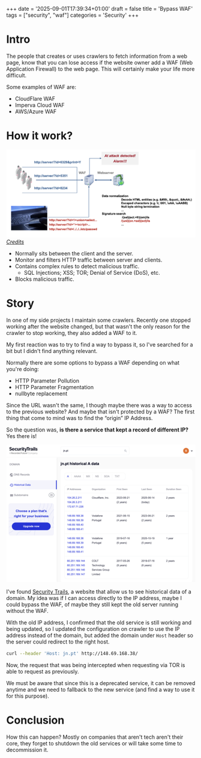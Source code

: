 +++
date = '2025-09-01T17:39:34+01:00'
draft = false
title = 'Bypass WAF'
tags = ["security", "waf"]
categories = 'Security'
+++
# Intro
The people that creates or uses crawlers to fetch information from a web page, know that you can lose access if the website owner add a WAF (Web Application Firewall) to the web page. This will certainly make your life more difficult. 

Some examples of WAF are:

- CloudFlare WAF
- Imperva Cloud WAF
- AWS/Azure WAF

# How it work?

![WAF example](/images/waf_example.jpg#center)
*[Credits](https://pt-corp.storage.yandexcloud.net/upload/corporate/ww-en/download/PT-devteev-CC-WAF-ENG.pdf)*
- Normally sits between the client and the server.
- Monitor and filters HTTP traffic between server and clients.
- Contains complex rules to detect malicious traffic.
  - SQL Injections; XSS; TOR; Denial of Service (DoS), etc.
- Blocks malicious traffic.

# Story 
In one of my side projects I maintain some crawlers. Recently one stopped working after the website changed, but that wasn't the only reason for the crawler to stop working, they also added a WAF to it. 

My first reaction was to try to find a way to bypass it, so I've  searched for a bit but I didn't find anything relevant.

Normally there are some options to bypass a WAF depending on what you're doing:

- HTTP Parameter Pollution
- HTTP Parameter Fragmentation
- nullbyte replacement

Since the URL wasn't the same, I though maybe there was a way to access to the previous website? And maybe that isn't protected by a WAF? The first thing that come to mind was to find the “origin” IP Address.

So the question was, **is there a service that kept a record of different IP?** Yes there is!

![Security Trails](/images/security_trails.jpg#center)

I've found [Security Trails](https://securitytrails.com/), a website that allow us to see historical data of a domain. My idea was if I can access directly to the IP address, maybe I could bypass the WAF, of maybe they still kept the old server running without the WAF.

With the old IP address, I confirmed that the old service is still working and being updated, so I updated the configuration on crawler to use the IP address instead of the domain, but added the domain under `Host` header so the server could redirect to the right host.

```bash 
curl --header 'Host: jn.pt' http://148.69.168.38/
```

Now, the request that was being intercepted when requesting via TOR is able to request as previously. 

We must be aware that since this is a deprecated service, it can be removed anytime and we need to fallback to the new service (and find a way to use it for this purpose).

# Conclusion

How this can happen? Mostly on companies that aren't tech aren't their core, they forget to shutdown the old services or will take some time to decommission it.
